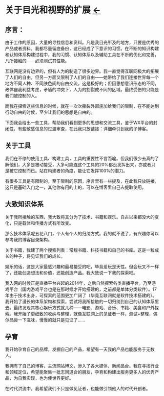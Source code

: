 # 关于目光和视野的扩展  [←](../../../../Doc/Diary/index.md)

## 序言：  

  由于工作的原因，大量的寻找信息和资料。凡是我目光所及的地方，只要是优秀的产品或者资料，我都尽量留底备份，这已经成了下意识的习惯。在不断的知识构建和认知体系构建过程中，我的习惯、认知体系以及辅助工具在不断的优化和完善，凡所接触的——必须测试其性能。

  互联网是没有边界的，但有人为的制造了很多边界。我一直觉得互联网极大的拓展了人们的自由，但另一方面又限制了人们的自由——她带给了我们连接世界每一个地方不同人种、不同肤色间的自由交流，这是极好的；但因思想意识形态的不同，政体自我利益考虑，矛盾的冲突下，人为的割裂成不同的区域。最终受伤的只能是我们被控制的人。

  而我在探索这些信息的时候，就在一次次撕裂外部施加给我们的限制，在不能达到行动自由的时候，至少让我们的思想是自由的。

  下面我会给出一些工具，帮助我们看到更多的思想和交流工具，鉴于WX平台的封闭性，有些敏感信息的过渡审查，在此我只放链接：详细牵引到我的子博客。

## 关于工具 

  我们在不停的使用工具、构建工具，工具的重要性不言而喻。但我们很少去真的了解他们，大多是被动接受，大多可能连这个工具的20%都没发挥出来，亦或者只是被它控制而已。站在构建者的角度，能让它发挥100%的潜力。

  有很多工具是有限制的，至于限制的原因，序言里有一些提及，在此我只放链接，这只是基础入门之一，其他你有用的上的，可以在博客里自己去提取使用。

## 大致知识体系

  关于我所接触的东西，我大致将其分为了技术、书籍和娱乐。自古以来都没大的变化，只是载体和传播方式有所改变。

  那么技术体系呢五花八门，个人有个人的归纳方式。我的就不说了，有兴趣你可以参考我的博客目录架构。

  关于书籍，我建了两个搜索列表：常规书籍、科技书籍和自己的书库。这是一粒成长的种子，将见证我们的成长。

  娱乐的话，这是大家最感兴趣和最易接受的吧，毕竟爱玩是天性。但会玩又不一样了，还能创造想法和价值，还能创造产品。我大致说一下我的探索吧。

  我入网的时候正是直播平台兴起的2014年，之后自然探索各类直播平台，乃至游戏平台（国内游戏平台也是在那时候才开始搭建的，之前都是单体分类软件）。17年由于技术出身，可探索的范围更加广阔了（毕竟互联网就是软件技术搭建的）。我开始了漫长的体系架构和探索，尝试将我所接触的一切归纳到自己的认知体系里去。最终发现其核心娱乐方式就几种——电影、游戏、音乐、书籍、美食和户外探索。我开始了更细致的收纳与整理，就像互联网上的见证者一样，测试+整理，偶尔品尝一下滋味，慢慢的就只是见证了……

## 孕育

  我开始孕育自己的品牌，发掘自己的产品，希望有一天我的产品也能服务于无数人。

  我拥有了自己的博客，主流网站博文，渗入了各大媒体、新闻品台。我在寻找行业和领域定位，希望能聚集一批志同道合的朋友，孕育和构建出服务更多人的优秀产品，为自我实现，也为使世界更好。

  在时代洪流中，我希望我们不只是做见证者，也能做引领他人的时代开创者。

